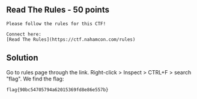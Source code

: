 ## Read The Rules - 50 points ##
```
Please follow the rules for this CTF!

Connect here:
[Read The Rules](https://ctf.nahamcon.com/rules)
```

## Solution ##

Go to rules page through the link. Right-click > Inspect > CTRL+F > search "flag".
We find the flag:
```
flag{90bc54705794a62015369fd8e86e557b}
```
